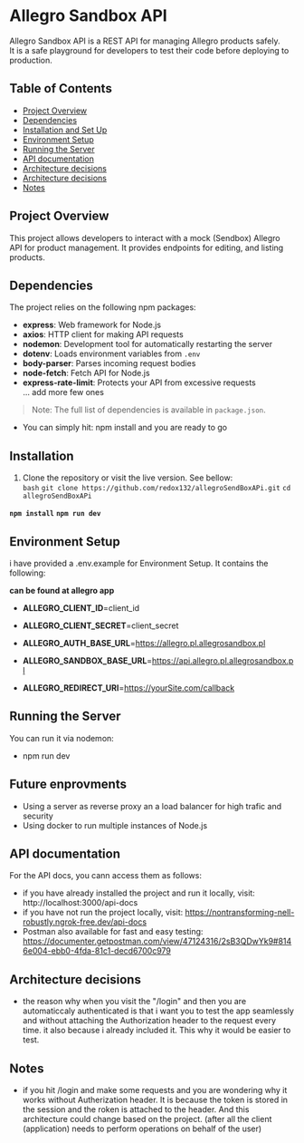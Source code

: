 # Allegro Sandbox API

Allegro Sandbox API is a REST API for managing Allegro products safely.  
It is a safe playground for developers to test their code before deploying to production.

## Table of Contents

- [Project Overview](#project-overview)  
- [Dependencies](#dependencies)  
- [Installation and Set Up](#installation)  
- [Environment Setup](#environment-setup)  
- [Running the Server](#running-the-server)
- [API documentation](#api-documentation)
- [Architecture decisions](#architecture-decisions)
- [Architecture decisions](#architecture-decisions)
- [Notes](#notes)


## Project Overview

This project allows developers to interact with a mock (Sendbox) Allegro API for product management. It provides endpoints for editing, and listing products.


## Dependencies

The project relies on the following npm packages:

- **express**: Web framework for Node.js  
- **axios**: HTTP client for making API requests  
- **nodemon**: Development tool for automatically restarting the server  
- **dotenv**: Loads environment variables from `.env`  
- **body-parser**: Parses incoming request bodies  
- **node-fetch**: Fetch API for Node.js  
- **express-rate-limit**: Protects your API from excessive requests  
... add more few ones

> Note: The full list of dependencies is available in `package.json`.
- You can simply hit: npm install and you are ready to go


## Installation

1. Clone the repository or visit the live version. See bellow:  
```bash```
`git clone https://github.com/redox132/allegroSendBoxAPi.git`
`cd allegroSendBoxAPi`

**`npm install`**
**`npm run dev`**  


## Environment Setup
i have provided a .env.example for Environment Setup. It contains the following:

**can be found at allegro app**
- **ALLEGRO_CLIENT_ID**=client_id
- **ALLEGRO_CLIENT_SECRET**=client_secret

- **ALLEGRO_AUTH_BASE_URL**=https://allegro.pl.allegrosandbox.pl
- **ALLEGRO_SANDBOX_BASE_URL**=https://api.allegro.pl.allegrosandbox.pl

- **ALLEGRO_REDIRECT_URI**=https://yourSite.com/callback

## Running the Server

 You can run it via nodemon: 
 - npm run dev

## Future enprovments

- Using a server as reverse proxy an a load balancer for high trafic and security
- Using docker to run multiple instances of Node.js


## API documentation
For the API docs, you cann access them as follows:
 - if you have already installed the project and run it locally, visit: http://localhost:3000/api-docs 
 - if you have not run the project locally, visit: https://nontransforming-nell-robustly.ngrok-free.dev/api-docs
 - Postman also available for fast and easy testing: https://documenter.getpostman.com/view/47124316/2sB3QDwYk9#8146e004-ebb0-4fda-81c1-decd6700c979

## Architecture decisions
 - the reason why when you visit the "/login" and then you are automaticcaly authenticated is that i want you to test the app seamlessly and without attaching the Authorization header to the request every time. it also because i already included it. This why it would be easier to test. 

## Notes
 - if you hit /login and make some requests and you are wondering why it works without Autherization header. It is because the token is stored in the session and the roken is attached to the header. And this architecture could change based on the project. (after all the client (application) needs to perform operations on behalf of the user)
 